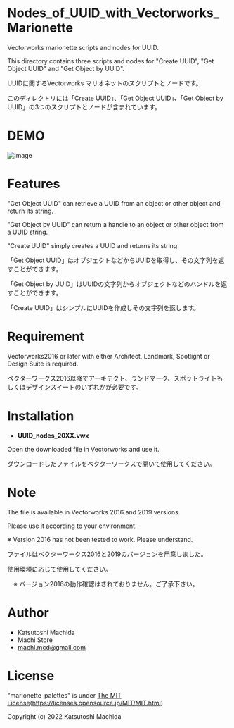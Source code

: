 # Nodes_of_UUID_with_Vectorworks_Marionette

Vectorworks marionette scripts and nodes for UUID.

This directory contains three scripts and nodes for "Create UUID", "Get Object UUID" and "Get Object by UUID".

UUIDに関するVectorworks マリオネットのスクリプトとノードです。

このディレクトリには「Create UUID」、「Get Object UUID」、「Get Object by UUID」の3つのスクリプトとノードが含まれています。

# DEMO

![image](https://user-images.githubusercontent.com/104885577/185826692-9324fe5d-0f06-4faf-a0e4-e03562d2111d.png)

# Features

"Get Object UUID" can retrieve a UUID from an object or other object and return its string.

"Get Object by UUID" can return a handle to an object or other object from a UUID string.

"Create UUID" simply creates a UUID and returns its string.

「Get Object UUID」はオブジェクトなどからUUIDを取得し、その文字列を返すことができます。

「Get Object by UUID」はUUIDの文字列からオブジェクトなどのハンドルを返すことができます。

「Create UUID」はシンプルにUUIDを作成しその文字列を返します。

# Requirement

Vectorworks2016 or later with either Architect, Landmark, Spotlight or Design Suite is required.

ベクターワークス2016以降でアーキテクト、ランドマーク、スポットライトもしくはデザインスイートのいずれかが必要です。

# Installation

- **UUID_nodes_20XX.vwx**

Open the downloaded file in Vectorworks and use it.

ダウンロードしたファイルをベクターワークスで開いて使用してください。

# Note

The file is available in Vectorworks 2016 and 2019 versions.

Please use it according to your environment.

 ※ Version 2016 has not been tested to work. Please understand.

ファイルはベクターワークス2016と2019のバージョンを用意しました。

使用環境に応じて使用してください。

　※ バージョン2016の動作確認はされておりません。ご了承下さい。

# Author

* Katsutoshi Machida
* Machi Store
* machi.mcd@gmail.com

# License

"marionette_palettes" is under [The MIT License](https://opensource.org/licenses/mit-license.php)(https://licenses.opensource.jp/MIT/MIT.html)

Copyright (c) 2022 Katsutoshi Machida
